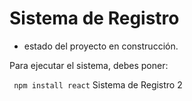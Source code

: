 <h1> Sistema de Registro </h1>

- estado del proyecto en construcción.

 Para ejecutar el sistema, debes poner:

``` npm install react```
Sistema de Registro 2

